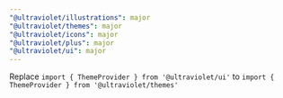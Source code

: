 ```yaml
---
"@ultraviolet/illustrations": major
"@ultraviolet/themes": major
"@ultraviolet/icons": major
"@ultraviolet/plus": major
"@ultraviolet/ui": major
---
```


Replace `import { ThemeProvider } from '@ultraviolet/ui'` to `import { ThemeProvider } from '@ultraviolet/themes'`
